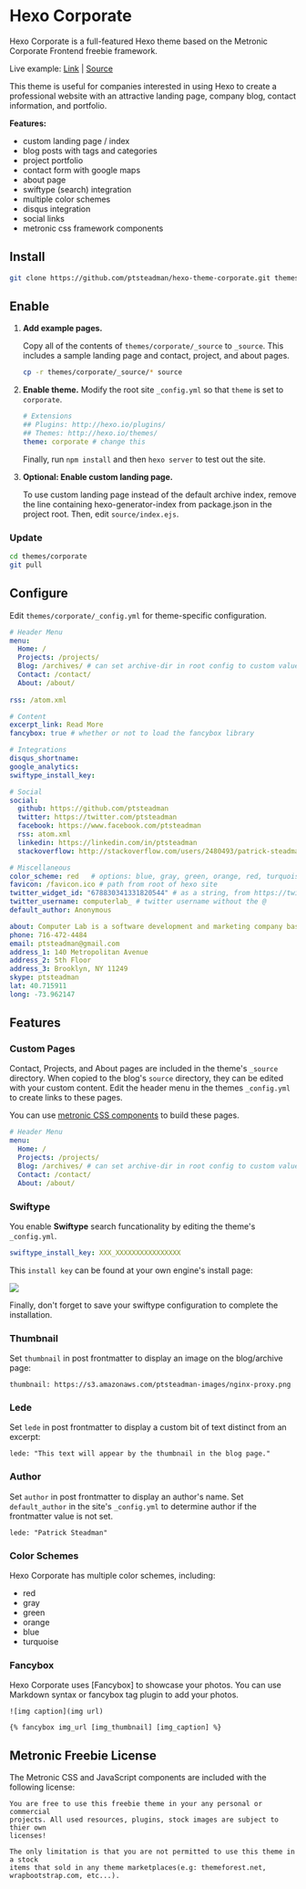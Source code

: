 # Hexo Corporate

Hexo Corporate is a full-featured Hexo theme based on the Metronic Corporate
Frontend freebie framework.  

Live example: [Link](http://hexotest.computerlab.io) | [Source](https://github.com/ptsteadman/hexo-theme-corporate-example)

This theme is useful for companies interested in using Hexo to create a
professional website with an attractive landing page, company blog, contact
information, and portfolio.  

**Features:**

- custom landing page / index 
- blog posts with tags and categories
- project portfolio
- contact form with google maps
- about page
- swiftype (search) integration
- multiple color schemes
- disqus integration
- social links
- metronic css framework components


## Install

``` bash
git clone https://github.com/ptsteadman/hexo-theme-corporate.git themes/corporate
```

## Enable

1. **Add example pages.** 

	Copy all of the contents of `themes/corporate/_source` to `_source`.
	This includes a sample landing page and contact, project, and
	about pages.

	```bash
	cp -r themes/corporate/_source/* source
	```

2. **Enable theme.** 
	Modify the root site `_config.yml` so that `theme` is set to `corporate`. 

	```yml
	# Extensions
	## Plugins: http://hexo.io/plugins/
	## Themes: http://hexo.io/themes/
	theme: corporate # change this

	```

	Finally, run `npm install` and then `hexo server` to test out the site.

3. **Optional: Enable custom landing page.**

	To use custom landing page instead of the default archive index, remove
	the line containing hexo-generator-index from package.json in the project root.
	Then, edit `source/index.ejs`.

### Update

``` bash
cd themes/corporate
git pull
```

## Configure

Edit `themes/corporate/_config.yml` for theme-specific configuration.

``` yml
# Header Menu
menu:
  Home: /
  Projects: /projects/
  Blog: /archives/ # can set archive-dir in root config to custom value
  Contact: /contact/
  About: /about/
   
rss: /atom.xml

# Content
excerpt_link: Read More
fancybox: true # whether or not to load the fancybox library

# Integrations
disqus_shortname: 
google_analytics:
swiftype_install_key: 

# Social
social:
  github: https://github.com/ptsteadman
  twitter: https://twitter.com/ptsteadman
  facebook: https://www.facebook.com/ptsteadman
  rss: atom.xml
  linkedin: https://linkedin.com/in/ptsteadman
  stackoverflow: http://stackoverflow.com/users/2480493/patrick-steadman

# Miscellaneous
color_scheme: red   # options: blue, gray, green, orange, red, turquoise
favicon: /favicon.ico # path from root of hexo site
twitter_widget_id: "678830341331820544" # as a string, from https://twitter.com/settings/widgets
twitter_username: computerlab_ # twitter username without the @
default_author: Anonymous

about: Computer Lab is a software development and marketing company based in Brooklyn, New York. <br><br> Computer Lab was founded in 2015, and is focused on so on and so forth.
phone: 716-472-4484
email: ptsteadman@gmail.com
address_1: 140 Metropolitan Avenue
address_2: 5th Floor
address_3: Brooklyn, NY 11249
skype: ptsteadman
lat: 40.715911 
long: -73.962147
```


## Features

### Custom Pages

Contact, Projects, and About pages are included in the theme's `_source` directory.
When copied to the blog's `source` directory, they can be edited with your custom content.
Edit the header menu in the themes `_config.yml` to create links to these pages.

You can use [metronic CSS components](http://keenthemes.com/metronic-theme/) to build these pages.

``` yml
# Header Menu
menu:
  Home: /
  Projects: /projects/
  Blog: /archives/ # can set archive-dir in root config to custom value
  Contact: /contact/
  About: /about/
```

### Swiftype

You enable **Swiftype** search funcationality by editing the theme's `_config.yml`.

``` yml
swiftype_install_key: XXX_XXXXXXXXXXXXXXXX
```

This `install key` can be found at your own engine's install page:

![](http://ppoffice.github.io/hexo-theme-icarus/gallery/swiftype_install.jpg "")

Finally, don't forget to save your swiftype configuration to complete the installation.

### Thumbnail

Set `thumbnail` in post frontmatter to display an image on the blog/archive page:

	thumbnail: https://s3.amazonaws.com/ptsteadman-images/nginx-proxy.png

### Lede

Set `lede` in post frontmatter to display a custom bit of text distinct from an excerpt:

	lede: "This text will appear by the thumbnail in the blog page."

### Author

Set `author` in post frontmatter to display an author's name.  Set `default_author` in the
site's `_config.yml` to determine author if the frontmatter value is not set.

	lede: "Patrick Steadman"


### Color Schemes

Hexo Corporate has multiple color schemes, including:
- red
- gray
- green
- orange
- blue
- turquoise

### Fancybox

Hexo Corporate uses [Fancybox] to showcase your photos. You can use Markdown syntax or fancybox tag plugin to add your photos.

```
![img caption](img url)

{% fancybox img_url [img_thumbnail] [img_caption] %}
```

## Metronic Freebie License

The Metronic CSS and JavaScript components are included with the following
license:

```
You are free to use this freebie theme in your any personal or commercial
projects. All used resources, plugins, stock images are subject to thier own
licenses!

The only limitation is that you are not permitted to use this theme in a stock
items that sold in any theme marketplaces(e.g: themeforest.net,
wrapbootstrap.com, etc...).
```

